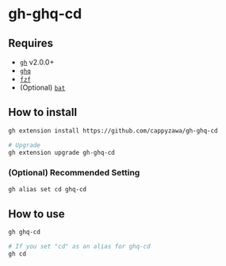# gh-ghq-cd

## Requires

* [`gh`](https://github.com/cli/cli) v2.0.0+
* [`ghq`](https://github.com/x-motemen/ghq)
* [`fzf`](https://github.com/junegunn/fzf)
* (Optional) [`bat`](https://github.com/sharkdp/bat)

## How to install

```bash
gh extension install https://github.com/cappyzawa/gh-ghq-cd

# Upgrade
gh extension upgrade gh-ghq-cd
```

### (Optional) Recommended Setting

```bash
gh alias set cd ghq-cd
```

## How to use

```bash
gh ghq-cd

# If you set "cd" as an alias for ghq-cd
gh cd
```
